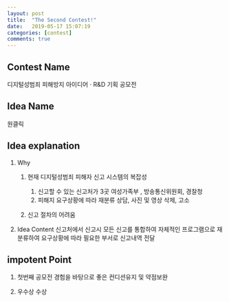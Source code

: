 ```yaml
---
layout: post
title:  "The Second Contest!"
date:   2019-05-17 15:07:19
categories: [contest]
comments: true
---
```

## Contest Name
디지털성범죄 피해방지 아이디어 · R&D 기획 공모전

## Idea Name
원클릭


## Idea explanation
1. Why
	1. 현재 디지털성범죄 피해자 신고 시스템의 복잡성
		1. 신고할 수 있는 신고처가 3곳 여성가족부 , 방송통신위원회, 경찰청
		2. 피해지 요구상황에 따라 재분류 상담, 사진 및 영상 삭제, 고소
		
	2. 신고 절차의 어려움

2. Idea Content
신고처에서 신고시 모든 신고를 통합하여 자체적인 프로그램으로 재분류하여 요구상황에 따라 필요한 부서로 신고내역 전달


## impotent Point
1. 첫번째 공모전 경험을 바탕으로 좋은 컨디션유지 및 약점보완

2. 우수상 수상